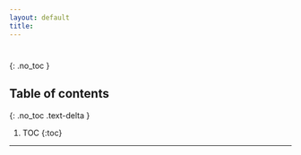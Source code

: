 ```yaml
---
layout: default
title: 
---
```

# 
{: .no_toc }

## Table of contents
{: .no_toc .text-delta }

1. TOC
{:toc}

---